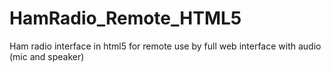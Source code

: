 # HamRadio_Remote_HTML5
Ham radio interface in html5 for remote use by full web interface with audio (mic and speaker)
